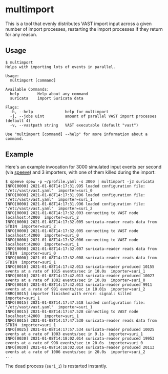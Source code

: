# multimport

This is a tool that evenly distributes VAST import input across a given number of import processes, restarting the import processes if they return for any reason.

## Usage

```
$ multimport
Helps with importing lots of events in parallel.

Usage:
  multimport [command]

Available Commands:
  help        Help about any command
  suricata    import Suricata data

Flags:
  -h, --help              help for multimport
  -j, --jobs uint         amount of parallel VAST import processes (default 4)
  -v, --vastpath string   VAST executable (default "vast")

Use "multimport [command] --help" for more information about a command.
```

## Example

Here's an example invocation for 3000 simulated input events per second (via [speeve](https://github.com/satta/speeve)) and 3 importers, with one of them killed during the import:


```
$ speeve spew -p ~/profile.yaml -s 3000 | multimport -j3 suricata
INFO[0000] 2021-01-08T14:17:31.995 loaded configuration file: "/etc/vast/vast.yaml"  importer=suri_0
INFO[0000] 2021-01-08T14:17:31.996 loaded configuration file: "/etc/vast/vast.yaml"  importer=suri_1
INFO[0000] 2021-01-08T14:17:31.996 loaded configuration file: "/etc/vast/vast.yaml"  importer=suri_2
INFO[0000] 2021-01-08T14:17:32.003 connecting to VAST node localhost:42000  importer=suri_2
INFO[0000] 2021-01-08T14:17:32.005 suricata-reader reads data from STDIN  importer=suri_2
INFO[0000] 2021-01-08T14:17:32.005 connecting to VAST node localhost:42000  importer=suri_0
INFO[0000] 2021-01-08T14:17:32.006 connecting to VAST node localhost:42000  importer=suri_1
INFO[0000] 2021-01-08T14:17:32.007 suricata-reader reads data from STDIN  importer=suri_0
INFO[0000] 2021-01-08T14:17:32.008 suricata-reader reads data from STDIN  importer=suri_1
INFO[0010] 2021-01-08T14:17:42.013 suricata-reader produced 10155 events at a rate of 1015 events/sec in 10.0s  importer=suri_1
INFO[0010] 2021-01-08T14:17:42.013 suricata-reader produced 10027 events at a rate of 1002 events/sec in 10.0s  importer=suri_0
INFO[0010] 2021-01-08T14:17:42.013 suricata-reader produced 9911 events at a rate of 991 events/sec in 10.01s  importer=suri_2
ERRO[0015] importer finished with error: signal: killed  importer=suri_1
INFO[0015] 2021-01-08T14:17:47.518 loaded configuration file: "/etc/vast/vast.yaml"  importer=suri_1
INFO[0015] 2021-01-08T14:17:47.528 connecting to VAST node localhost:42000  importer=suri_1
INFO[0015] 2021-01-08T14:17:47.530 suricata-reader reads data from STDIN  importer=suri_1
INFO[0025] 2021-01-08T14:17:57.534 suricata-reader produced 10025 events at a rate of 1003 events/sec in 9.1s  importer=suri_1
INFO[0030] 2021-01-08T14:18:02.014 suricata-reader produced 19953 events at a rate of 998 events/sec in 20.0s  importer=suri_0
INFO[0030] 2021-01-08T14:18:02.014 suricata-reader produced 20113 events at a rate of 1006 events/sec in 20.0s  importer=suri_2
...
```
The dead process (`suri_1`) is restarted instantly.